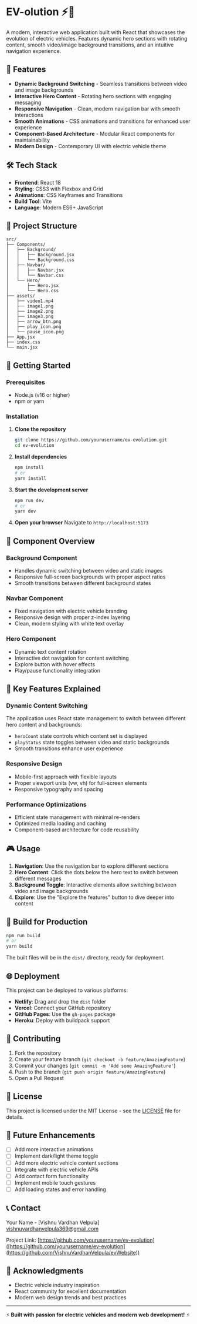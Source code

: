 # EV-olution ⚡🚗

A modern, interactive web application built with React that showcases the evolution of electric vehicles. Features dynamic hero sections with rotating content, smooth video/image background transitions, and an intuitive navigation experience.

## 🚀 Features

- **Dynamic Background Switching** - Seamless transitions between video and image backgrounds
- **Interactive Hero Content** - Rotating hero sections with engaging messaging
- **Responsive Navigation** - Clean, modern navigation bar with smooth interactions
- **Smooth Animations** - CSS animations and transitions for enhanced user experience
- **Component-Based Architecture** - Modular React components for maintainability
- **Modern Design** - Contemporary UI with electric vehicle theme

## 🛠️ Tech Stack

- **Frontend**: React 18
- **Styling**: CSS3 with Flexbox and Grid
- **Animations**: CSS Keyframes and Transitions
- **Build Tool**: Vite
- **Language**: Modern ES6+ JavaScript

## 📂 Project Structure

```
src/
├── Components/
│   ├── Background/
│   │   ├── Background.jsx
│   │   └── Background.css
│   ├── Navbar/
│   │   ├── Navbar.jsx
│   │   └── Navbar.css
│   └── Hero/
│       ├── Hero.jsx
│       └── Hero.css
├── assets/
│   ├── video1.mp4
│   ├── image1.png
│   ├── image2.png
│   ├── image3.png
│   ├── arrow_btn.png
│   ├── play_icon.png
│   └── pause_icon.png
├── App.jsx
├── index.css
└── main.jsx
```

## 🎯 Getting Started

### Prerequisites

- Node.js (v16 or higher)
- npm or yarn

### Installation

1. **Clone the repository**
   ```bash
   git clone https://github.com/yourusername/ev-evolution.git
   cd ev-evolution
   ```

2. **Install dependencies**
   ```bash
   npm install
   # or
   yarn install
   ```

3. **Start the development server**
   ```bash
   npm run dev
   # or
   yarn dev
   ```

4. **Open your browser**
   Navigate to `http://localhost:5173`

## 🎨 Component Overview

### Background Component
- Handles dynamic switching between video and static images
- Responsive full-screen backgrounds with proper aspect ratios
- Smooth transitions between different background states

### Navbar Component
- Fixed navigation with electric vehicle branding
- Responsive design with proper z-index layering
- Clean, modern styling with white text overlay

### Hero Component
- Dynamic text content rotation
- Interactive dot navigation for content switching
- Explore button with hover effects
- Play/pause functionality integration

## 🔧 Key Features Explained

### Dynamic Content Switching
The application uses React state management to switch between different hero content and backgrounds:
- `heroCount` state controls which content set is displayed
- `playStatus` state toggles between video and static backgrounds
- Smooth transitions enhance user experience

### Responsive Design
- Mobile-first approach with flexible layouts
- Proper viewport units (vw, vh) for full-screen elements
- Responsive typography and spacing

### Performance Optimizations
- Efficient state management with minimal re-renders
- Optimized media loading and caching
- Component-based architecture for code reusability

## 🎮 Usage

1. **Navigation**: Use the navigation bar to explore different sections
2. **Hero Content**: Click the dots below the hero text to switch between different messages
3. **Background Toggle**: Interactive elements allow switching between video and image backgrounds
4. **Explore**: Use the "Explore the features" button to dive deeper into content

## 🚀 Build for Production

```bash
npm run build
# or
yarn build
```

The built files will be in the `dist/` directory, ready for deployment.

## 🌐 Deployment

This project can be deployed to various platforms:

- **Netlify**: Drag and drop the `dist` folder
- **Vercel**: Connect your GitHub repository
- **GitHub Pages**: Use the `gh-pages` package
- **Heroku**: Deploy with buildpack support

## 🤝 Contributing

1. Fork the repository
2. Create your feature branch (`git checkout -b feature/AmazingFeature`)
3. Commit your changes (`git commit -m 'Add some AmazingFeature'`)
4. Push to the branch (`git push origin feature/AmazingFeature`)
5. Open a Pull Request

## 📝 License

This project is licensed under the MIT License - see the [LICENSE](LICENSE) file for details.

## 🔮 Future Enhancements

- [ ] Add more interactive animations
- [ ] Implement dark/light theme toggle
- [ ] Add more electric vehicle content sections
- [ ] Integrate with electric vehicle APIs
- [ ] Add contact form functionality
- [ ] Implement mobile touch gestures
- [ ] Add loading states and error handling

## 📞 Contact

Your Name - [Vishnu Vardhan Velpula] vishnuvardhanvelpula369@gmail.com

Project Link: [https://github.com/yourusername/ev-evolution]([https://github.com/yourusername/ev-evolution](https://github.com/VishnuVardhanVelpula/evWebsite))

## 🙏 Acknowledgments

- Electric vehicle industry inspiration
- React community for excellent documentation
- Modern web design trends and best practices

---

⚡ **Built with passion for electric vehicles and modern web development!** ⚡
